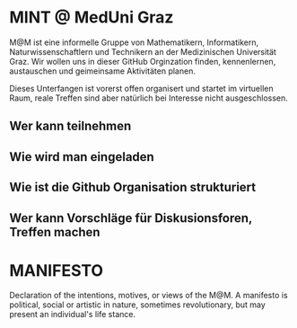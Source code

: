 # MINT @ MedUni Graz

M@M ist eine informelle Gruppe von Mathematikern, Informatikern, Naturwissenschaftlern und Technikern an der Medizinischen Universität Graz. Wir wollen uns in dieser GitHub Orginzation finden, kennenlernen, austauschen und geimeinsame Aktivitäten planen. 

Dieses Unterfangen ist vorerst offen organisert und startet im virtuellen Raum, reale Treffen sind aber natürlich bei Interesse nicht ausgeschlossen. 

## Wer kann teilnehmen

## Wie wird man eingeladen

## Wie ist die Github Organisation strukturiert

## Wer kann Vorschläge für Diskusionsforen, Treffen machen



# MANIFESTO

Declaration of the intentions, motives, or views of the M@M. A manifesto is political, social or artistic in nature, sometimes revolutionary, but may present an individual's life stance. 
